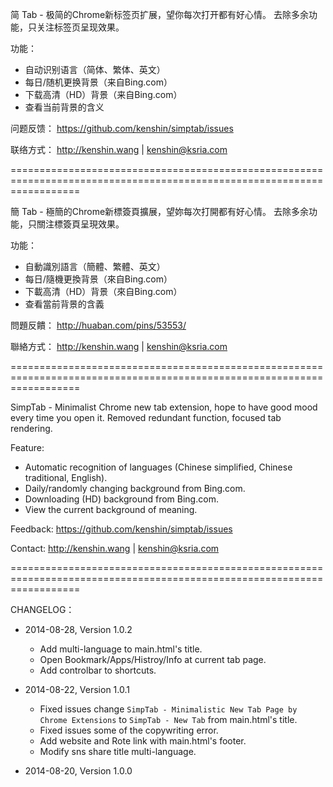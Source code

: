 简 Tab - 极简的Chrome新标签页扩展，望你每次打开都有好心情。 去除多余功能，只关注标签页呈现效果。

功能：
- 自动识别语言（简体、繁体、英文）
- 每日/随机更换背景（来自Bing.com）
- 下载高清（HD）背景（来自Bing.com）
- 查看当前背景的含义

问题反馈：
https://github.com/kenshin/simptab/issues

联络方式：
http://kenshin.wang | kenshin@ksria.com

========================================================================================================================

簡 Tab - 極簡的Chrome新標簽頁擴展，望妳每次打開都有好心情。 去除多余功能，只關注標簽頁呈現效果。

功能：
- 自動識別語言（簡體、繁體、英文）
- 每日/隨機更換背景（來自Bing.com）
- 下載高清（HD）背景（來自Bing.com）
- 查看當前背景的含義

問題反饋：
http://huaban.com/pins/53553/

聯絡方式：
http://kenshin.wang | kenshin@ksria.com

========================================================================================================================

SimpTab - Minimalist Chrome new tab extension, hope to have good mood every time you open it. Removed redundant function, focused tab rendering.

Feature:
- Automatic recognition of languages (Chinese simplified, Chinese traditional, English).
- Daily/randomly changing background from Bing.com.
- Downloading (HD) background from Bing.com.
- View the current background of meaning.

Feedback:
https://github.com/kenshin/simptab/issues

Contact:
http://kenshin.wang | kenshin@ksria.com

========================================================================================================================

CHANGELOG：
- 2014-08-28, Version 1.0.2
  * Add multi-language to main.html's title.
  * Open Bookmark/Apps/Histroy/Info at current tab page.
  * Add controlbar to shortcuts.

- 2014-08-22, Version 1.0.1
  * Fixed issues change `SimpTab - Minimalistic New Tab Page by Chrome Extensions` to `SimpTab - New Tab` from main.html's title.
  * Fixed issues some of the copywriting error.
  * Add website and Rote link with main.html's footer.
  * Modify sns share title multi-language.

- 2014-08-20, Version 1.0.0